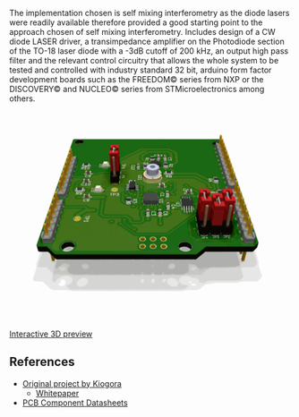 The implementation chosen is self mixing interferometry as the diode lasers were readily available therefore provided a good starting point to the approach chosen 
of self mixing interferometry. Includes design of a CW diode LASER driver, 
a transimpedance amplifier on the Photodiode section of the TO-18 laser diode with a -3dB cutoff of 200 kHz, 
an output high pass filter and the relevant control circuitry that allows the whole system to be tested and controlled with industry standard 32 bit, 
arduino form factor development boards such as the FREEDOM© series from NXP or the DISCOVERY© and NUCLEO© series from STMicroelectronics among others.

![3D PCB view](https://github.com/aleksas/interferometer/raw/master/pcb/images/animation.gif)
[Interactive 3D preview](https://aleksas.github.io/interferometer)

## References
- [Original project by Kiogora](https://github.com/Kiogora/interferometer)
  - [Whitepaper](https://github.com/aleksas/interferometer/raw/master/documents/Laser_diode_modulation.pdf)
- [PCB Component Datasheets](./datasheets)
